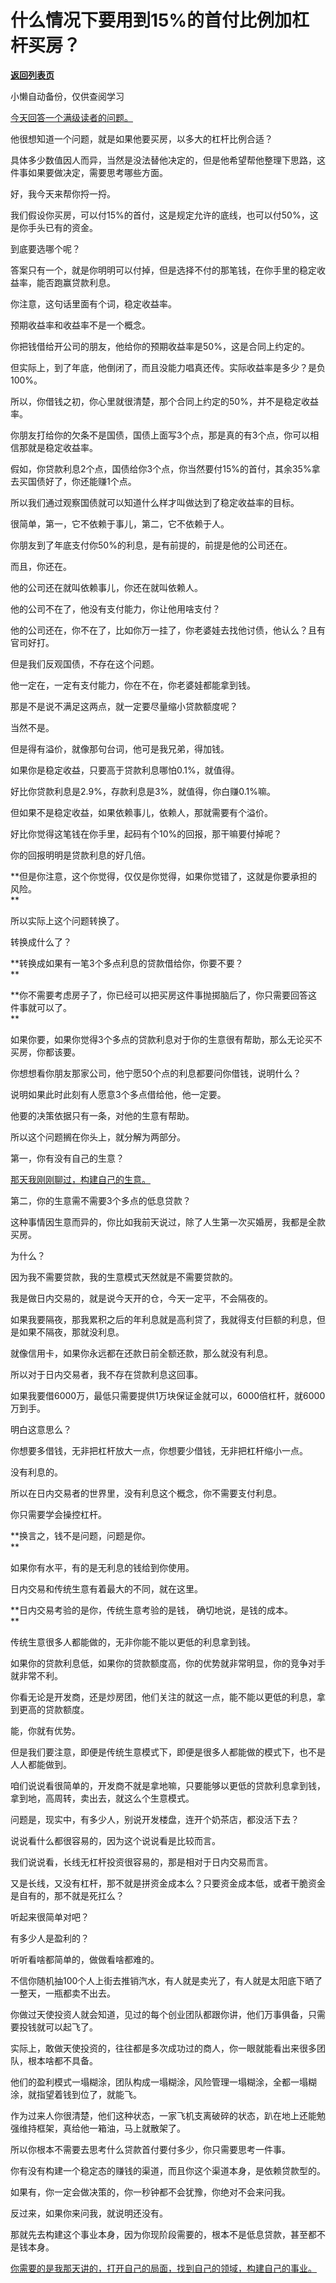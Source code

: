 # 什么情况下要用到15%的首付比例加杠杆买房？

[**返回列表页**](/gzh/记忆承载3)

小懒自动备份，仅供查阅学习

[今天回答一个满级读者的问题。](http://mp.weixin.qq.com/s?__biz=Mzg4MTg2MzU3Mg==&mid=2247484376&idx=1&sn=1e9c5cdf068f1054a3508763189b6734&chksm=cf5e3d23f829b435e9e5b11ff7fec88cafd9589374e1705deba8a81605832a1492875b3350b9&scene=21#wechat_redirect)

他很想知道一个问题，就是如果他要买房，以多大的杠杆比例合适？  

具体多少数值因人而异，当然是没法替他决定的，但是他希望帮他整理下思路，这件事如果要做决定，需要思考哪些方面。

好，我今天来帮你捋一捋。  

我们假设你买房，可以付15%的首付，这是规定允许的底线，也可以付50%，这是你手头已有的资金。

到底要选哪个呢？  

答案只有一个，就是你明明可以付掉，但是选择不付的那笔钱，在你手里的稳定收益率，能否跑赢贷款利息。  

你注意，这句话里面有个词，稳定收益率。  

预期收益率和收益率不是一个概念。  

你把钱借给开公司的朋友，他给你的预期收益率是50%，这是合同上约定的。

但实际上，到了年底，他倒闭了，而且没能力唱真还传。实际收益率是多少？是负100%。

所以，你借钱之初，你心里就很清楚，那个合同上约定的50%，并不是稳定收益率。  

你朋友打给你的欠条不是国债，国债上面写3个点，那是真的有3个点，你可以相信那就是稳定收益率。  

假如，你贷款利息2个点，国债给你3个点，你当然要付15%的首付，其余35%拿去买国债好了，你还能赚1个点。  

所以我们通过观察国债就可以知道什么样才叫做达到了稳定收益率的目标。  

很简单，第一，它不依赖于事儿，第二，它不依赖于人。  

你朋友到了年底支付你50%的利息，是有前提的，前提是他的公司还在。

而且，你还在。

他的公司还在就叫依赖事儿，你还在就叫依赖人。  

他的公司不在了，他没有支付能力，你让他用啥支付？  

他的公司还在，你不在了，比如你万一挂了，你老婆娃去找他讨债，他认么？且有官司好打。

但是我们反观国债，不存在这个问题。  

他一定在，一定有支付能力，你在不在，你老婆娃都能拿到钱。  

那是不是说不满足这两点，就一定要尽量缩小贷款额度呢？  

当然不是。

但是得有溢价，就像那句台词，他可是我兄弟，得加钱。

如果你是稳定收益，只要高于贷款利息哪怕0.1%，就值得。  

好比你贷款利息是2.9%，存款利息是3%，就值得，你白赚0.1%嘛。

但如果不是稳定收益，如果依赖事儿，依赖人，那就需要有个溢价。  

好比你觉得这笔钱在你手里，起码有个10%的回报，那干嘛要付掉呢？  

你的回报明明是贷款利息的好几倍。

 **但是你注意，这个你觉得，仅仅是你觉得，如果你觉错了，这就是你要承担的风险。  
**

所以实际上这个问题转换了。  

转换成什么了？

 **转换成如果有一笔3个多点利息的贷款借给你，你要不要？  
**

 **你不需要考虑房子了，你已经可以把买房这件事抛掷脑后了，你只需要回答这件事就可以了。  
**

如果你要，如果你觉得3个多点的贷款利息对于你的生意很有帮助，那么无论买不买房，你都该要。  

你想想看你朋友那家公司，他宁愿50个点的利息都要问你借钱，说明什么？  

说明如果此时此刻有人愿意3个多点借给他，他一定要。

他要的决策依据只有一条，对他的生意有帮助。  

所以这个问题搁在你头上，就分解为两部分。  

第一，你有没有自己的生意？

[那天我刚刚聊过，构建自己的生意。  
](http://mp.weixin.qq.com/s?__biz=MzkwMzQ1MzczOQ==&mid=2247484137&idx=1&sn=46872781dd175212bff85d77c6285f8f&chksm=c0974fadf7e0c6bbcfb2a37fd215d5490d0988d5d2e8e920fa50ccd15fe6cdf75c08715d8c05&scene=21#wechat_redirect)

第二，你的生意需不需要3个多点的低息贷款？

这种事情因生意而异的，你比如我前天说过，除了人生第一次买婚房，我都是全款买房。  

为什么？

因为我不需要贷款，我的生意模式天然就是不需要贷款的。

我是做日内交易的，就是说今天开的仓，今天一定平，不会隔夜的。  

如果我要隔夜，那我累积之后的年利息就是高利贷了，我就得支付巨额的利息，但是如果不隔夜，那就没利息。

就像信用卡，如果你永远都在还款日前全额还款，那么就没有利息。

所以对于日内交易者，我不存在贷款利息这回事。  

如果我要借6000万，最低只需要提供1万块保证金就可以，6000倍杠杆，就6000万到手。  

明白这意思么？  

你想要多借钱，无非把杠杆放大一点，你想要少借钱，无非把杠杆缩小一点。

没有利息的。  

所以在日内交易者的世界里，没有利息这个概念，你不需要支付利息。

你只需要学会操控杠杆。

 **换言之，钱不是问题，问题是你。  
**

如果你有水平，有的是无利息的钱给到你使用。

日内交易和传统生意有着最大的不同，就在这里。  

 **日内交易考验的是你，传统生意考验的是钱， 确切地说，是钱的成本。  
**

传统生意很多人都能做的，无非你能不能以更低的利息拿到钱。  

如果你的贷款利息低，如果你的贷款额度高，你的优势就非常明显，你的竞争对手就非常不利。  

你看无论是开发商，还是炒房团，他们关注的就这一点，能不能以更低的利息，拿到更高的贷款额度。  

能，你就有优势。  

但是我们要注意，即便是传统生意模式下，即便是很多人都能做的模式下，也不是人人都能做到。  

咱们说说看很简单的，开发商不就是拿地嘛，只要能够以更低的贷款利息拿到钱，拿到地，高周转，卖出去，就这么个生意模式。  

问题是，现实中，有多少人，别说开发楼盘，连开个奶茶店，都没活下去？

说说看什么都很容易的，因为这个说说看是比较而言。

我们说说看，长线无杠杆投资很容易的，那是相对于日内交易而言。

又是长线，又没有杠杆，那不就是拼资金成本么？只要资金成本低，或者干脆资金是自有的，那不就是死扛么？  

听起来很简单对吧？  

有多少人是盈利的？

听听看啥都简单的，做做看啥都难的。  

不信你随机抽100个人上街去推销汽水，有人就是卖光了，有人就是太阳底下晒了一整天，一瓶都卖不出去。

你做过天使投资人就会知道，见过的每个创业团队都跟你讲，他们万事俱备，只需要投钱就可以起飞了。  

实际上，敢做天使投资的，往往都是多次成功过的商人，你一眼就能看出来很多团队，根本啥都不具备。  

他们的盈利模式一塌糊涂，团队构成一塌糊涂，风险管理一塌糊涂，全都一塌糊涂，就指望着钱到位了，就能飞。

作为过来人你很清楚，他们这种状态，一家飞机支离破碎的状态，趴在地上还能勉强维持框架，真给他一箱油，马上就散架了。

所以你根本不需要去思考什么贷款首付要付多少，你只需要思考一件事。  

你有没有构建一个稳定态的赚钱的渠道，而且你这个渠道本身，是依赖贷款型的。

如果有，你一定会做决策的，你一秒钟都不会犹豫，你绝对不会来问我。  

反过来，如果你来问我，就说明还没有。

那就先去构建这个事业本身，因为你现阶段需要的，根本不是低息贷款，甚至都不是钱本身。  

[你需要的是我那天讲的，打开自己的局面，找到自己的领域，构建自己的事业。](http://mp.weixin.qq.com/s?__biz=MzkwMzQ1MzczOQ==&mid=2247484137&idx=1&sn=46872781dd175212bff85d77c6285f8f&chksm=c0974fadf7e0c6bbcfb2a37fd215d5490d0988d5d2e8e920fa50ccd15fe6cdf75c08715d8c05&scene=21#wechat_redirect)

